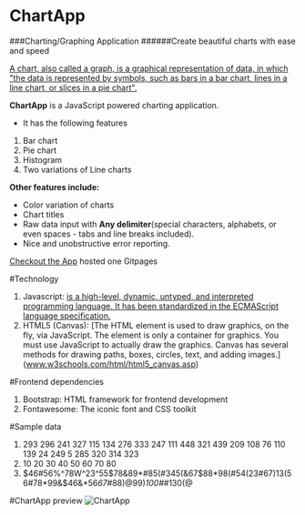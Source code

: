 # ChartApp
###Charting/Graphing Application
######Create beautiful charts with ease and speed

[A chart, also called a graph, is a graphical representation of data, in which "the data is represented by symbols, such as bars in a bar chart, lines in a line chart, or slices in a pie chart".](https://en.wikipedia.org/wiki/Chart)

**ChartApp** is a JavaScript powered charting application.
* It has the following features
1. Bar chart
2. Pie chart
3. Histogram
4. Two variations of Line charts

**Other features include:**
* Color variation of charts
* Chart titles
* Raw data input with **Any delimiter**(special characters, alphabets, or even spaces - tabs and line breaks included).
* Nice and unobstructive error reporting.

[Checkout the App](https://ajudensi.github.io/bc-20-chart-application/) hosted one Gitpages

#Technology
1. Javascript: [is a high-level, dynamic, untyped, and interpreted programming language. It has been standardized in the ECMAScript language specification.](https://en.wikipedia.org/wiki/JavaScript)
2. HTML5 (Canvas): [The HTML <canvas> element is used to draw graphics, on the fly, via JavaScript. The <canvas> element is only a container for graphics. You must use JavaScript to actually draw the graphics. Canvas has several methods for drawing paths, boxes, circles, text, and adding images.] (www.w3schools.com/html/html5_canvas.asp)

#Frontend dependencies
1. Bootstrap: HTML framework for frontend development
2. Fontawesome: The iconic font and CSS toolkit

#Sample data
1. 293	296	241	327	115	134	276	333	247	111	448	321	439	209	108	76	110	139	24	249	5	285	320	314	323
2. 10 20 30 40 50 60 70 80
3. $46#56%^78W^23^55$78&89*#85(#345(&67$88*98(#54(23#67)13(56#78*99&$46&$*56$*67*#88)@99)_100#_#130(@

#ChartApp preview
![ChartApp](https://github.com/ajudensi/bc-20-chart-application/blob/master/img/chartapp.JPG)
